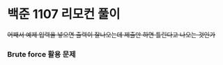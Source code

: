 # 백준 1107 리모컨 풀이

~~어째서 예제 입력을 넣으면 출력이 잘나오는데 제출만 하면 틀린다고 나오는 것인가~~



### Brute force 활용 문제

#### 



